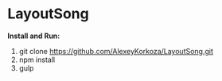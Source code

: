 # LayoutSong

<b>Install and Run:</b>

1. git clone https://github.com/AlexeyKorkoza/LayoutSong.git
2. npm install
3. gulp
